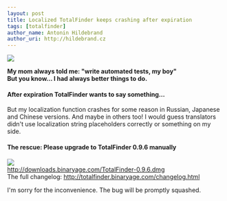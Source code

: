 ```yaml
---
layout: post
title: Localized TotalFinder keeps crashing after expiration
tags: [totalfinder]
author_name: Antonin Hildebrand
author_uri: http://hildebrand.cz
---
```


<img src="{{site.url}}/shared/img/icons/totalfinder-64.png" class="intro-icon"/>

**My mom always told me: "write automated tests, my boy"<br>But you know... I had always better things to do.**

#### After expiration TotalFinder wants to say something...

But my localization function crashes for some reason in Russian, Japanese and Chinese versions. And maybe in others too! I would guess translators didn't use localization string placeholders correctly or something on my side.

#### The rescue: Please upgrade to TotalFinder 0.9.6 manually

<div class="blog-download">
    <a class="download-link" href="http://downloads.binaryage.com/TotalFinder-0.9.6.dmg"><img src="{{site.url}}/shared/img/small-download-button.png"/><div>http://downloads.binaryage.com/TotalFinder-0.9.6.dmg</div></a>
    <div class="download-note">The full changelog: <a href="http://totalfinder.binaryage.com/changelog.html">http://totalfinder.binaryage.com/changelog.html</a></div>
</div>

I'm sorry for the inconvenience. The bug will be promptly squashed.
